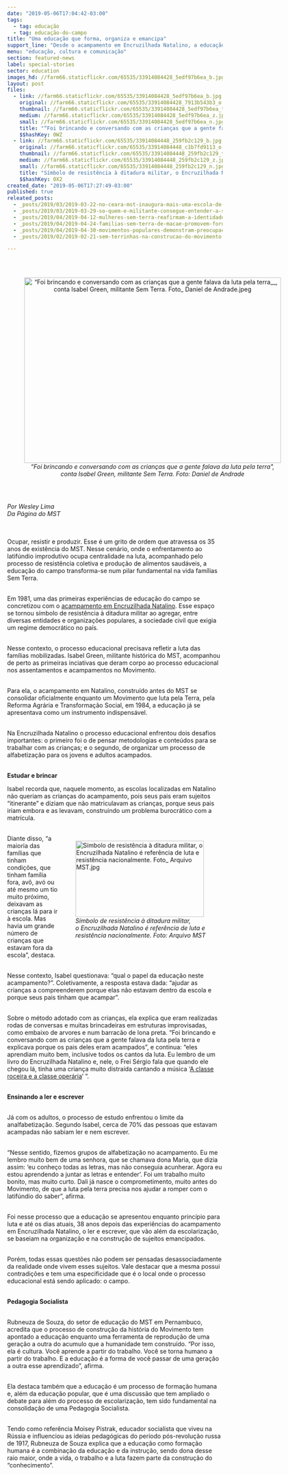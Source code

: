 ```yaml
---
date: "2019-05-06T17:04:42-03:00"
tags:
  - tag: educação
  - tag: educação-do-campo
title: "Uma educação que forma, organiza e emancipa"
support_line: "Desde o acampamento em Encruzilhada Natalino, a educação acompanha a construção do MST, transformando-se num princípio"
menu: "educação, cultura e comunicação"
section: featured-news
label: special-stories
sector: education
images_hd: //farm66.staticflickr.com/65535/33914084428_5edf97b6ea_b.jpg
layout: post
files:
  - link: //farm66.staticflickr.com/65535/33914084428_5edf97b6ea_b.jpg
    original: //farm66.staticflickr.com/65535/33914084428_7913b543b3_o.jpg
    thumbnail: //farm66.staticflickr.com/65535/33914084428_5edf97b6ea_t.jpg
    medium: //farm66.staticflickr.com/65535/33914084428_5edf97b6ea_z.jpg
    small: //farm66.staticflickr.com/65535/33914084428_5edf97b6ea_n.jpg
    title: "“Foi brincando e conversando com as crianças que a gente falava da luta pela terra__, conta Isabel Green, militante Sem Terra. Foto_ Daniel de Andrade.jpeg"
    $$hashKey: 0WZ
  - link: //farm66.staticflickr.com/65535/33914084448_259fb2c129_b.jpg
    original: //farm66.staticflickr.com/65535/33914084448_c1b7fd9113_o.jpg
    thumbnail: //farm66.staticflickr.com/65535/33914084448_259fb2c129_t.jpg
    medium: //farm66.staticflickr.com/65535/33914084448_259fb2c129_z.jpg
    small: //farm66.staticflickr.com/65535/33914084448_259fb2c129_n.jpg
    title: "Símbolo de resistência à ditadura militar, o Encruzilhada Natalino é referência de luta e resistência nacionalmente. Foto_ Arquivo MST.jpg"
    $$hashKey: 0X2
created_date: "2019-05-06T17:27:49-03:00"
published: true
releated_posts:
  - _posts/2019/03/2019-03-22-no-ceara-mst-inaugura-mais-uma-escola-de-ensino-medio-do-campo.md
  - _posts/2019/03/2019-03-29-so-quem-e-militante-consegue-entender-a-solidariedade-entre-os-povos.md
  - _posts/2019/04/2019-04-12-mulheres-sem-terra-reafirmam-a-identidade-revolucionaria-em-curso.md
  - _posts/2019/04/2019-04-24-familias-sem-terra-de-macae-promovem-forum-municipal-de-agroecologia.md
  - _posts/2019/04/2019-04-30-movimentos-populares-demonstram-preocupacao-com-rumos-do-brasil.md
  - _posts/2019/02/2019-02-21-sem-terrinhas-na-construcao-do-movimento.md

---
```

<p>&nbsp;</p>

<div style="text-align:center">
<figure class="image" style="display:inline-block"><img alt="“Foi brincando e conversando com as crianças que a gente falava da luta pela terra__, conta Isabel Green, militante Sem Terra. Foto_ Daniel de Andrade.jpeg" height="433" src="//farm66.staticflickr.com/65535/33914084428_5edf97b6ea_b.jpg" width="600" />
<figcaption><em>&ldquo;Foi brincando e conversando com as crian&ccedil;as que a gente falava da luta pela terra&quot;, conta Isabel Green, militante Sem Terra. Foto: Daniel de Andrade</em></figcaption>
</figure>
</div>

<p>&nbsp;</p>

<p><em>Por Wesley Lima<br />
Da P&aacute;gina do MST</em><br />
<br />
&nbsp;</p>

<p>Ocupar, resistir e produzir. Esse &eacute; um grito de ordem que atravessa os 35 anos de exist&ecirc;ncia do MST. Nesse cen&aacute;rio, onde o enfrentamento ao latif&uacute;ndio improdutivo ocupa centralidade na luta, acompanhado pelo processo de resist&ecirc;ncia coletiva e produ&ccedil;&atilde;o de alimentos saud&aacute;veis, a educa&ccedil;&atilde;o do campo transforma-se num pilar fundamental na vida fam&iacute;lias Sem Terra.<br />
&nbsp;</p>

<p>Em 1981, uma das primeiras experi&ecirc;ncias de educa&ccedil;&atilde;o do campo se concretizou com o <a href="http://www.mst.org.br/nossa-producao/">acampamento em Encruzilhada Natalino</a>. Esse espa&ccedil;o se tornou s&iacute;mbolo de resist&ecirc;ncia &agrave; ditadura militar ao agregar, entre diversas entidades e organiza&ccedil;&otilde;es populares, a sociedade civil que exigia um regime democr&aacute;tico no pa&iacute;s.<br />
&nbsp;</p>

<p>Nesse contexto, o processo educacional precisava refletir a luta das fam&iacute;lias mobilizadas. Isabel Green, militante hist&oacute;rica do MST, acompanhou de perto as primeiras inciativas que deram corpo ao processo educacional nos assentamentos e acampamentos no Movimento.<br />
&nbsp;</p>

<p>Para ela, o acampamento em Natalino, constru&iacute;do antes do MST se consolidar oficialmente enquanto um Movimento que luta pela Terra, pela Reforma Agr&aacute;ria e Transforma&ccedil;&atilde;o Social, em 1984, a educa&ccedil;&atilde;o j&aacute; se apresentava como um instrumento indispens&aacute;vel.<br />
&nbsp;</p>

<p>Na Encruzilhada Natalino o processo educacional enfrentou dois desafios importantes: o primeiro foi o de pensar metodologias e conte&uacute;dos para se trabalhar com as crian&ccedil;as; e o segundo, de organizar um processo de alfabetiza&ccedil;&atilde;o para os jovens e adultos acampados.<br />
&nbsp;</p>

<p><strong>Estudar e brincar</strong></p>

<p>Isabel recorda que, naquele momento, as escolas localizadas em Natalino n&atilde;o queriam as crian&ccedil;as do acampamento, pois seus pais eram sujeitos &ldquo;itinerante&rdquo; e diziam que n&atilde;o matriculavam as crian&ccedil;as, porque seus pais iriam embora e as levavam, construindo um problema burocr&aacute;tico com a matr&iacute;cula.<br />
&nbsp;</p>

<figure class="image" style="float:right"><img alt="Símbolo de resistência à ditadura militar, o Encruzilhada Natalino é referência de luta e resistência nacionalmente. Foto_ Arquivo MST.jpg" height="178" src="//farm66.staticflickr.com/65535/33914084448_259fb2c129_b.jpg" width="300" />
<figcaption><em>S&iacute;mbolo de resist&ecirc;ncia &agrave; ditadura militar,<br />
o Encruzilhada Natalino &eacute; refer&ecirc;ncia de luta e<br />
resist&ecirc;ncia nacionalmente. Foto: Arquivo MST</em></figcaption>
</figure>

<p>Diante disso, &ldquo;a maioria das fam&iacute;lias que tinham condi&ccedil;&otilde;es, que tinham fam&iacute;lia fora, av&ocirc;, av&oacute; ou at&eacute; mesmo um tio muito pr&oacute;ximo, deixavam as crian&ccedil;as l&aacute; para ir &agrave; escola. Mas havia um grande n&uacute;mero de crian&ccedil;as que estavam fora da escola&rdquo;, destaca.<br />
&nbsp;</p>

<p>Nesse contexto, Isabel questionava: &ldquo;qual o papel da educa&ccedil;&atilde;o neste acampamento?&rdquo;. Coletivamente, a resposta estava dada: &ldquo;ajudar as crian&ccedil;as a compreenderem porque elas n&atilde;o estavam dentro da escola e porque seus pais tinham que acampar&rdquo;.<br />
&nbsp;</p>

<p>Sobre o m&eacute;todo adotado com as crian&ccedil;as, ela explica que eram realizadas rodas de conversas e muitas brincadeiras em estruturas improvisadas, como embaixo de arvores e num barrac&atilde;o de lona preta. &ldquo;Foi brincando e conversando com as crian&ccedil;as que a gente falava da luta pela terra e explicava porque os pais deles eram acampados&rdquo;, e continua: &ldquo;eles aprendiam muito bem, inclusive todos os cantos da luta. Eu lembro de um livro do Encruzilhada Natalino e, nele, o Frei S&eacute;rgio fala que quando ele chegou l&aacute;, tinha uma crian&ccedil;a muito distra&iacute;da cantando a m&uacute;sica &lsquo;<a href="https://www.youtube.com/watch?v=DsdSm6VFSgw&amp;t=23s">A classe roceira e a classe oper&aacute;ria</a>&rsquo; &rdquo;.<br />
&nbsp;</p>

<p><strong>Ensinando a ler e escrever</strong><br />
&nbsp;</p>

<p>J&aacute; com os adultos, o processo de estudo enfrentou o limite da analfabetiza&ccedil;&atilde;o. Segundo Isabel, cerca de 70% das pessoas que estavam acampadas n&atilde;o sabiam ler e nem escrever.<br />
&nbsp;</p>

<p>&ldquo;Nesse sentido, fizemos grupos de alfabetiza&ccedil;&atilde;o no acampamento. Eu me lembro muito bem de uma senhora, que se chamava dona Maria, que dizia assim: &lsquo;eu conhe&ccedil;o todas as letras, mas n&atilde;o conseguia acunherar. Agora eu estou aprendendo a juntar as letras e entender&rsquo;. Foi um trabalho muito bonito, mas muito curto. Dali j&aacute; nasce o comprometimento, muito antes do Movimento, de que a luta pela terra precisa nos ajudar a romper com o latif&uacute;ndio do saber&rdquo;, afirma.<br />
&nbsp;</p>

<p>Foi nesse processo que a educa&ccedil;&atilde;o se apresentou enquanto princ&iacute;pio para luta e at&eacute; os dias atuais, 38 anos depois das experi&ecirc;ncias do acampamento em Encruzilhada Natalino, o ler e escrever, que v&atilde;o al&eacute;m da escolariza&ccedil;&atilde;o, se baseiam na organiza&ccedil;&atilde;o e na constru&ccedil;&atilde;o de sujeitos emancipados.<br />
&nbsp;</p>

<p>Por&eacute;m, todas essas quest&otilde;es n&atilde;o podem ser pensadas desassociadamente da realidade onde vivem esses sujeitos. Vale destacar que a mesma possui contradi&ccedil;&otilde;es e tem uma especificidade que &eacute; o local onde o processo educacional est&aacute; sendo aplicado: o campo.<br />
&nbsp;</p>

<p><strong>Pedagogia Socialista</strong><br />
&nbsp;</p>

<p>Rubneuza de Souza, do setor de educa&ccedil;&atilde;o do MST em Pernambuco, acredita que o processo de constru&ccedil;&atilde;o da hist&oacute;ria do Movimento tem apontado a educa&ccedil;&atilde;o enquanto uma ferramenta de reprodu&ccedil;&atilde;o de uma gera&ccedil;&atilde;o a outra do acumulo que a humanidade tem constru&iacute;do. &ldquo;Por isso, ela &eacute; cultura. Voc&ecirc; aprende a partir do trabalho. Voc&ecirc; se torna humano a partir do trabalho. E a educa&ccedil;&atilde;o &eacute; a forma de voc&ecirc; passar de uma gera&ccedil;&atilde;o a outra esse aprendizado&rdquo;, afirma.<br />
&nbsp;</p>

<p>Ela destaca tamb&eacute;m que a educa&ccedil;&atilde;o &eacute; um processo de forma&ccedil;&atilde;o humana e, al&eacute;m da educa&ccedil;&atilde;o popular, que &eacute; uma discuss&atilde;o que tem ampliado o debate para al&eacute;m do processo de escolariza&ccedil;&atilde;o, tem sido fundamental na consolida&ccedil;&atilde;o de uma Pedagogia Socialista.<br />
&nbsp;</p>

<p>Tendo como refer&ecirc;ncia Moisey Pistrak, educador socialista que viveu na R&uacute;ssia e influenciou as ideias pedag&oacute;gicas do per&iacute;odo p&oacute;s-revolu&ccedil;&atilde;o russa de 1917, Rubneuza de Souza explica que a educa&ccedil;&atilde;o como forma&ccedil;&atilde;o humana &eacute; a combina&ccedil;&atilde;o da educa&ccedil;&atilde;o e da instru&ccedil;&atilde;o, sendo dona desse raio maior, onde a vida, o trabalho e a luta fazem parte da constru&ccedil;&atilde;o do &ldquo;conhecimento&rdquo;.</p>
